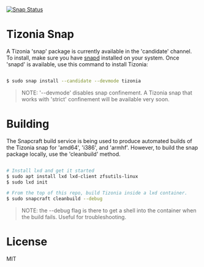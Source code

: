 [![Snap Status](https://build.snapcraft.io/badge/tizonia/tizonia-openmax-il.svg)](https://build.snapcraft.io/user/tizonia/tizonia-openmax-il)

# Tizonia Snap

A Tizonia 'snap' package is currently available in the 'candidate' channel. To
install, make sure you have
[snapd](https://docs.snapcraft.io/core/install?_ga=2.41936226.1106178805.1514500852-128158267.1514500852)
installed on your system. Once 'snapd' is available, use this command to
install Tizonia:

```bash

$ sudo snap install --candidate --devmode tizonia

```

> NOTE: '--devmode' disables snap confinement. A Tizonia snap that works with
> 'strict' confinement will be available very soon.

# Building

The Snapcraft build service is being used to produce automated builds of the
Tizonia snap for 'amd64', 'i386', and 'armhf'. However, to build the snap
package locally, use the 'cleanbuild' method.


```bash

# Install lxd and get it started
$ sudo apt install lxd lxd-client zfsutils-linux
$ sudo lxd init

# From the top of this repo, build Tizonia inside a lxd container.
$ sudo snapcraft cleanbuild --debug

```

> NOTE: the --debug flag is there to get a shell into the container when the
> build fails. Useful for troubleshooting.

# License

MIT
